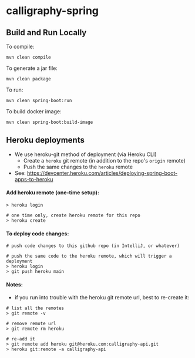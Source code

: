 # calligraphy-spring

## Build and Run Locally

To compile:
```
mvn clean compile
```

To generate a jar file:
```
mvn clean package
```

To run:
```
mvn clean spring-boot:run
```

To build docker image:
```
mvn clean spring-boot:build-image
```

## Heroku deployments
* We use heroku-git method of deployment (via Heroku CLI)
  * Create a `heroku` git remote (in addition to the repo's `origin` remote)
  * Push the same changes to the `heroku` remote  
* See: https://devcenter.heroku.com/articles/deploying-spring-boot-apps-to-heroku

#### Add heroku remote (one-time setup):
```
> heroku login

# one time only, create heroku remote for this repo
> heroku create
```

#### To deploy code changes:
```
# push code changes to this github repo (in IntelliJ, or whatever)

# push the same code to the heroku remote, which will trigger a deployment
> heroku login
> git push heroku main
```

#### Notes:
- if you run into trouble with the heroku git remote url, best to re-create it:
```
# list all the remotes
> git remote -v

# remove remote url
> git remote rm heroku

# re-add it
> git remote add heroku git@heroku.com:calligraphy-api.git
> heroku git:remote -a calligraphy-api
```
